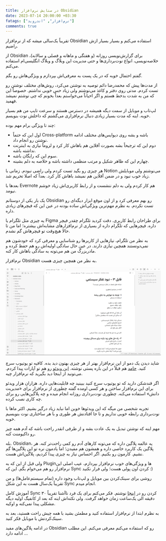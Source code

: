 ```yaml
---
title: در ستایش نرم‌افزار Obsidian
date: 2023-07-14 20:00:00 +03:30
fatags: ["نرم‌افزار", "اندروید"]
comments: true
---
```


تقریباً یک‌سالی میشه که از نرم‌افزار Obsidian استفاده می‌کنم و بسیار بسیار ازش راضیم. 

از Obsidian برای گزارش‌نویسی روزانه (و هفتگی و ماهانه و فصلی و سالانه)، خلاصه‌نویسی، انواع نوت‌برداری‌ها و حتی مدیریت این وبلاگ و وبلاگ انگلیسی‌ام استفاده می‌کنم. 

گفتم احتمال خوبه که در یک پست به معرفی‌اش بپردازم و ویژگی‌هاش رو بگم. 

از مدت‌ها پیش که محمدرضا دائم توصیه به نوشتن می‌کرد، روش‌های مختلف نوشتن رو تست کردم. مدتی روی دفتر و کاغذ می‌نوشتم ولی زیاد حس خوبی نداشتم. خصوصاً این که من به شدت بدخط هستم و اگر احیاناً می‌خواستم بعداً بخونم که چی نوشتم نمیشد فهمید. 

لپ‌تاب و موبایل از سمت دیگه همیشه در دسترس هستند و سرعت تایپ من هم بسیار خوبه. اینه که مدت بسیار زیادی دنبال نرم‌افزاری می‌گشتم که داخلش نوت‌ بنویسم. 

چند تا ویژگی برام مهم بوده: 
- اول این که حتماً Cross-platform باشه و بشه روی دیوایس‌های مختلف ادامه نوشتن رو انجام داد. 
- دوم این که ترجیحاً بشه بصورت آفلاین هم باهاش کار کرد و لزوماً نیازی به اینترنت نداشته باشه.
- سوم این که رایگان باشه.
- چهارم این که ظاهر شکیل و مرتب منظمی داشته باشه و خلاصه به دلم بشینه. 

هر چیزی رو بگید تست کردم ولی راضی نبودم. زمانی با Notion می‌نوشتم ولی موبایلش زیاد خوب نبود و در ضمن آفلاین هم نمیشد باهاش کار کرد. بعداً که اصلا تحریم شد. 

بعدها با Evernote هم کار کردم ولی به دلم ننشست و از رابط کاربری‌اش زیاد خوشم نیومد. 

یک بار یکی از دوستانم Obsidian رو بهم معرفی کرد و از اون موقع ابزار دیگه‌ای رو تست نکردم. به نظرم مهم‌ترین ویژگی‌اش ساده بودنه در عین این که فیچرهای زیادی داره.

یه چیزی مثل تلگرام یا Figma برای طراحان رابط کاربری. دقت کردید تلگرام چقدر فیچر داره. فیچرهایی که تلگرام داره از بسیاری از نرم‌افزارهای مشابه‌اش بیشتره؛ اما من تا حالا هیچ‌وقت تو فیچرهاش گم نشدم. 

به نظر من تلگرام، نیازهایی از کاربرها رو شناسایی و معرفی کرد که خودشون هم نمی‌دونستند همچین نیازی دارند. در عین حال سادگی اولیه‌اش رو هم حفظ کرده و مادربزرگ من هم می‌تونه به سادگی باهاش کار کنه. 

نرم‌افزار Obsidian به نظر من همچین چیزی هست. 

![sample](sample.png#center)

شاید دیدن یک دمو از این نرم‌افزار بهتر از هر چیزی بهتون دید بده. کافیه تو یوتیوب سرچ کنید. [حامد](https://hamed.blog/second-brain/) هم قبلاً در این باره پستی نوشته. [این ویدئو](https://www.aparat.com/v/L3pvk) رو هم تو آپارات پیدا کردم. می‌تونید از اینجا دید بگیرید که نرم‌افزار چیه.

اگر قندشکن دارید که تو یوتیوب سرچ کنید ببینید چه قابلیت‌هایی داره. هزاران هزار ویدئو برای این نرم‌افزار ساختن و هر کسی اومده گفته چطوری از نرم‌افزار برای «مدیریت دانش» استفاده می‌کنه. چطوری نوت‌برداری روزانه انجام میده و چه پلاگین‌هایی رو برای چه کاری نصب کرده.

تجربه شخصی من میگه که این ویدئوها خوبن اما نباید زیاد درگیر بشیم. اکثر ماها با نوت‌برداری رابطه خوبی نداریم و تا جا افتادنش هر طوری و با هر ساختاری نوت بنویسیم خوبه. 

مهم اینه که نوشتن تبدیل به یک عادت بشه و از طرفی انقدر راحت باشه که آدم همه چیز رو داکیومنت کنه. 

بله. Obsidian، یه عالمه پلاگین داره که می‌تونه کارهای آدم رو کمی راحت‌تر کنه. هر پلاگین یک کاربرد خاصی داره و همشون هم مفیدن؛ اما یادمون نره تو این پلاگین‌ها گم نشیم. کارمون رو بکنیم. اگر احساس نیاز به چیزی پیدا کردیم، پلاگین‌اش هست. 

ولی قبل از این که به Pluginها و ویژگی‌های خوب نرم‌افزار بپردازم،‌ عیب اصلی این نرم‌افزار رو هم می‌خوام بگم. این که Sync کردن اون پولی هست؛ ولی فرار نکنید :)

روشی برای سینک‌کردن بین موبایل و لپ‌تاب وجود داره (تمام سیستم‌عامل‌ها) و من تقریباً یک‌سال هست به این شکل Sync انجام میدم. 

آموزش کامل Sync کردن رو در [اینجا](https://amirpourmand.ir/posts/2023/how-to-sync-obsidian/) نوشتم. فکر می‌کنم برای یک فرد ناآشنا تقریباً ۳۰ دقیقه الی یک‌ساعت زمان خواهد گرفت. ولی نکته‌اش اینه که بعد از کانفیگ اولیه دیگه مشکلی پیدا نمی‌کنه و اوکیه. 

به نظرم ابتدا از نرم‌افزار استفاده کنید و مطمئن بشید با همه چیش راحت هستید، بعد به سینک‌کردنش با موبایل فکر کنید. 

در ادامه پلاگین‌های مفید Obsidian رو که استفاده می‌کنم معرفی می‌کنم. این مطلب ادامه دارد ...

